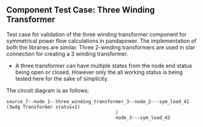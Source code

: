 <!--
SPDX-FileCopyrightText: Contributors to the Power Grid Model project <powergridmodel@lfenergy.org>

SPDX-License-Identifier: MPL-2.0
-->

## Component Test Case: Three Winding Transformer

Test case for validation of the three winding transformer component for symmetrical power flow calculations in pandapower. The implementation of both the libraries are similar. Three 2-winding transformers are used in star connection for creating a 3 winding transformer.
- A three transformer can have multiple states from the node end status being open or closed. However only the all working status is being tested here for the sake of simplicity. 

The circuit diagram is as follows:
```
source_7--node_1--three_winding_transformer_3--node_2---sym_load_41              (3wdg Transformer status=1)
                                        |
                                        node_3---sym_load_42
```
